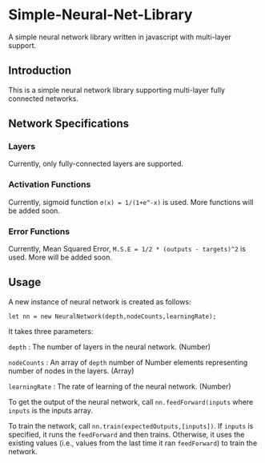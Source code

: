# Simple-Neural-Net-Library
A simple neural network library written in javascript with multi-layer support.

## Introduction
This is a simple neural network library supporting multi-layer fully connected networks.

## Network Specifications

### Layers
Currently, only fully-connected layers are supported.

### Activation Functions
Currently, sigmoid function <code>&#963;(x) = 1/(1+e^-x)</code> is used. More functions will be added soon.

### Error Functions
Currently, Mean Squared Error, `M.S.E = 1/2 * (outputs - targets)^2` is used. More will be added soon.

## Usage 
A new instance of neural network is created as follows:

`let nn = new NeuralNetwork(depth,nodeCounts,learningRate);`

It takes three parameters:

`depth` : The number of layers in the neural network. (Number)

`nodeCounts` : An array of `depth` number of Number elements representing number of nodes in the layers. (Array)

`learningRate` : The rate of learning of the neural network. (Number)

To get the output of the neural network, call `nn.feedForward(inputs` where `inputs` is the inputs array.

To train the network, call `nn.train(expectedOutputs,[inputs])`. If `inputs` is specified, it runs the `feedForward` and then trains. Otherwise, it uses the existing values (i.e., values from the last time it ran `feedForward`) to train the network.
